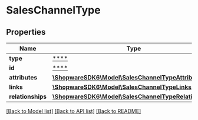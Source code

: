 # SalesChannelType

## Properties
Name | Type | Description | Notes
------------ | ------------- | ------------- | -------------
**type** | [****](.md) |  | [optional] 
**id** | [****](.md) |  | [optional] 
**attributes** | [**\ShopwareSDK6\Model\SalesChannelTypeAttributes**](SalesChannelTypeAttributes.md) |  | [optional] 
**links** | [**\ShopwareSDK6\Model\SalesChannelTypeLinks**](SalesChannelTypeLinks.md) |  | [optional] 
**relationships** | [**\ShopwareSDK6\Model\SalesChannelTypeRelationships**](SalesChannelTypeRelationships.md) |  | [optional] 

[[Back to Model list]](../../README.md#documentation-for-models) [[Back to API list]](../../README.md#documentation-for-api-endpoints) [[Back to README]](../../README.md)

